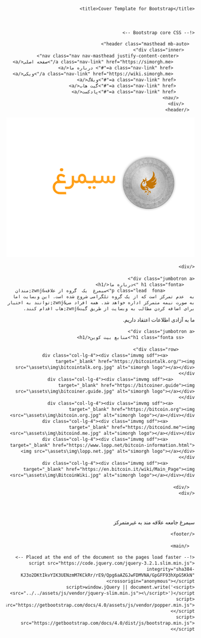 <html lang="fa" dir="rtl"><head>
    <meta charset="utf-8">
    <meta name="viewport" content="width=device-width, initial-scale=1, shrink-to-fit=no">
    <meta name="description" content="">
    <meta name="author" content="">

    <title>Cover Template for Bootstrap</title>



    <!-- Bootstrap core CSS -->

<link rel="stylesheet" type="text/css" href="https://getbootstrap.com/docs/4.0/dist/css/bootstrap.min.css">
<link rel="stylesheet" href="https://use.fontawesome.com/releases/v5.7.0/css/all.css" integrity="sha384-lZN37f5QGtY3VHgisS14W3ExzMWZxybE1SJSEsQp9S+oqd12jhcu+A56Ebc1zFSJ" crossorigin="anonymous">
    <!-- Custom styles for this template -->
    <link href="assets\css\style.css" rel="stylesheet">
  </head>

  <body class="text-center">
      <main role="main" class="cover-container">
    <div class="container hh">
	
	
      <header class="masthead mb-auto">
        <div class="inner">
          <nav class="nav nav-masthead justify-content-center">
            <a class="nav-link" href="https://simorgh.me/">صفحه اصلی</a>
            <a class="nav-link" href="#"> درباره ما</a>
            <a class="nav-link" href="https://wiki.simorgh.me/">ویکی</a>
		   <a class="nav-link" href="#">وبلاگ</a>
		   <a class="nav-link" href="#">گیت هاب</a>
		   <a class="nav-link" href="#">پادکست</a>
          </nav>
        </div>
      </header>
<div role="main" class="inner cover">

<div class="immg"><a href="default.asp"><img src="\assets\img\logo.png" alt="simorgh logo"></a></div>

</div>


	  
    </div>
    
	<div class="jumbotron a">
        <h1 class="fonta ">درباره ما</h1>
               <p class="lead  fona">سیمرغ  یک  گروه از علاقه&zwnj;مندان  به  عدم تمرکز است که از یک گروه تلگرامی شروع شده است. این وبسایت اما به صورت نیمه متمرکز اداره خواهد شد. همه افراد می&zwnj;توانند به اختیار برای اضافه کردن مطالب به وبسایت از طریق گیت&zwnj;هاب اقدام کنند.

ما به آزادی اطلاعات اعتقاد داریم.</p>
      </div>
	
	<div class="jumbotron a">
        <h1 class="fonta ss">منابع بیت کوین</h1>
          
		  <div class="row">
              <div class="col-lg-4"><div class="imvmg sdf"><a target="_blank" href="https://bitcointalk.org/"><img src="\assets\img\bitcointalk.org.jpg" alt="simorgh logo"></a></div></div>
			<div class="col-lg-4"><div class="imvmg sdf"><a target="_blank" href="https://bitcoiner.guide"><img src="\assets\img\bitcoiner.guide.jpg" alt="simorgh logo"></a></div></div>
			<div class="col-lg-4"><div class="imvmg sdf"><a target="_blank" href="https://bitcoin.org"><img src="\assets\img\bitcoin.org.jpg" alt="simorgh logo"></a></div></div>
			  <div class="col-lg-4"><div class="imvmg sdf"><a target="_blank" href="https://bitcoind.me"><img src="\assets\img\bitcoind.me.jpg" alt="simorgh logo"></a></div></div>
			  <div class="col-lg-4"><div class="imvmg sdf"><a target="_blank" href="https://www.lopp.net/bitcoin-information.html"><img src="\assets\img\lopp.net.jpg" alt="simorgh logo"></a></div></div>
			  <div class="col-lg-4"><div class="imvmg sdf"><a target="_blank" href="https://en.bitcoin.it/wiki/Main_Page"><img src="\assets\img\BitcoinWiki.jpg" alt="simorgh logo"></a></div></div>

      </div>
	</div>

 

	

	
    
<br><br>

  
<footer class="cover-container ">
   
   <p class="float-right fonta thy">سیمرغ جامعه علاقه مند به غیرمتمرکز</p>   <div class="float-left as">
	   <a target="_blank" href="https://twitter.com/simorgh_bc"><i class="fab fa-twitter-square" style="font-size: 36px;color: #969696;"></i></a>
			   <a target="_blank" href="https://www.facebook.com/profile.php?id=100073400014882"><i class="fab fa-facebook-square" style="font-size: 36px;color: #969696;"></i></a>
			   <a target="_blank" href="https://www.reddit.com/user/simorgh_bc/"><i class="fab fa-reddit-square" style="font-size: 36px;color: #969696;"></i></a>
			   <a target="_blank" href="https://www.instagram.com/simorgh_bc/"><i class="fab fa-instagram" style="font-size: 36px;color: #969696;"></i></a>
			   <a target="_blank" href="https://github.com/simorgh-bc"><i class="fab fa-github-square" style="font-size: 36px;color: #969696;"></i></a>
			   <a target="_blank" href=""><i class="fab fa-youtube" style="font-size:40px;color: #969696;"></i></a> 
     </div>   

    </footer>
	
      </main>	
  <!-- Bootstrap core JavaScript
    ================================================== -->
    <!-- Placed at the end of the document so the pages load faster -->
    <script src="https://code.jquery.com/jquery-3.2.1.slim.min.js" integrity="sha384-KJ3o2DKtIkvYIK3UENzmM7KCkRr/rE9/Qpg6aAZGJwFDMVNA/GpGFF93hXpG5KkN" crossorigin="anonymous"></script>
    <script>window.jQuery || document.write('<script src="../../assets/js/vendor/jquery-slim.min.js"><\/script>')</script>
    <script src="https://getbootstrap.com/docs/4.0/assets/js/vendor/popper.min.js"></script>
    <script src="https://getbootstrap.com/docs/4.0/dist/js/bootstrap.min.js"></script>
  

</body></html>
